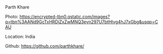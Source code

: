 Parth Khare

Photo: https://encrypted-tbn0.gstatic.com/images?q=tbn%3AANd9GcTxHRDjZxZwMNQ3eyn297U7btHIvg4hJ7xGbg&usqp=CAU

Location: India

Github: https://github.com/parthkhare/
